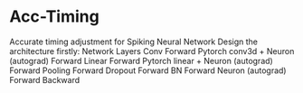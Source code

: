 # Acc-Timing
Accurate timing adjustment for Spiking Neural Network
Design the architecture firstly:
Network
    Layers
        Conv
            Forward
                Pytorch conv3d
                +
                Neuron (autograd)
                    Forward
        Linear
            Forward
                Pytorch linear
                +
                Neuron (autograd)
                    Forward
        Pooling
            Forward
        Dropout
            Forward
        BN
            Forward
Neuron (autograd)
    Forward
    Backward
